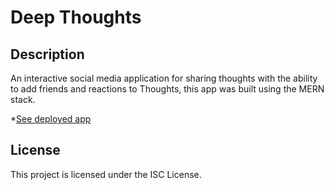 # Deep Thoughts

## Description

An interactive social media application for sharing thoughts with the ability to add friends and reactions to Thoughts, this app was built using the MERN stack.

*[See deployed app](https://arcane-beach-15755.herokuapp.com/)

## License

This project is licensed under the ISC License.
